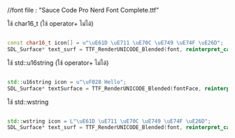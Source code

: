 //font file : "Sauce Code Pro Nerd Font Complete.ttf"

ใช้ char16_t (ใช้ operator+ ไม่ได้)
```cpp

const char16_t icon[] = u"\uE61D \uE711 \uE70C \uE749 \uE74F \uE26D";
SDL_Surface* text_surf = TTF_RenderUNICODE_Blended(font, reinterpret_cast<const Uint16*>(icon), fg);

```

ใช้ std::u16string (ใช้ operator+ ไม่ได้)
```cpp

std::u16string icon = u"\uF028 Hello";
SDL_Surface* textSurface = TTF_RenderUNICODE_Blended(fontFace, reinterpret_cast<const Uint16*>(text.c_str()), fg);

```

ใช้ std::wstring
```cpp

std::wstring icon = L"\uE61D \uE711 \uE70C \uE749 \uE74F \uE26D";
SDL_Surface* text_surf = TTF_RenderUNICODE_Blended(font, reinterpret_cast<const Uint16*>(icon.c_str()), fg);

```